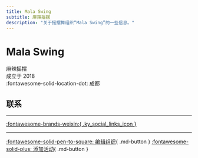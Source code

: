```yaml
---
title: Mala Swing
subtitle: 麻辣摇摆
description: "关于摇摆舞组织“Mala Swing”的一些信息。"
---
```


# Mala Swing

麻辣摇摆  
成立于 2018  
:fontawesome-solid-location-dot: 成都  


## 联系


---

 [:fontawesome-brands-weixin:{ .ky_social_links_icon }](# "麻辣摇摆社区")

---

[:fontawesome-solid-pen-to-square: 编辑组织](https://github.com/swingdance/orgs/issues/new?assignees=&labels=update+org&projects=&template=03-update_entity.yml&title=Update%20Org%3A%20zh_CN%20%E2%80%A2%20Mala%20Swing&region=zh_CN&id=mala-swing&name=Mala%20Swing){ .md-button } [:fontawesome-solid-plus: 添加活动](https://github.com/swingdance/events/issues/new?assignees=&labels=add+event&projects=&template=02-add_entity.yml&title=Add%20Event%3A%20zh_CN%20%E2%80%A2%20%3CName%3E&region=zh_CN&province=Sichuan&city=Chengdu&org_id=mala-swing){ .md-button }
